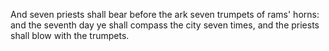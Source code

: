 And seven priests shall bear before the ark seven trumpets of rams' horns: and the seventh day ye shall compass the city seven times, and the priests shall blow with the trumpets.
